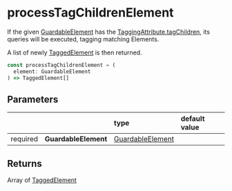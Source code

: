 # processTagChildrenElement

If the given [GuardableElement](/tracking/api-reference/definitions/GuardableElement.md) has the [TaggingAttribute.tagChildren](/tracking/api-reference/definitions/TaggingAttribute.md#taggingattributetagchildren), its queries will be executed, tagging matching Elements.

A list of newly [TaggedElement](/tracking/api-reference/definitions/TaggedElement.md) is then returned.

```typescript
const processTagChildrenElement = (
  element: GuardableElement
) => TaggedElement[]
```

## Parameters
|          |                      | type                                                                        | default value
| :-:      | :--                  | :--                                                                         | :--           
| required | **GuardableElement** | [GuardableElement](/tracking/api-reference/definitions/GuardableElement.md) |


## Returns
Array of [TaggedElement](/tracking/api-reference/definitions/TaggedElement.md)

